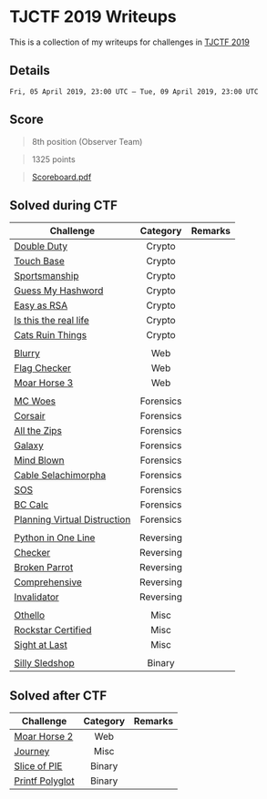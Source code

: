 # TJCTF 2019 Writeups

This is a collection of my writeups for challenges in [TJCTF 2019](https://tjctf.org/chals/list)

## Details
	
	Fri, 05 April 2019, 23:00 UTC — Tue, 09 April 2019, 23:00 UTC 

## Score

> 8th position (Observer Team)

> 1325 points

> [Scoreboard.pdf](Scoreboard.pdf)


## Solved during CTF
Challenge | Category | Remarks
----------|:--------:| -------
[Double Duty](./Writeups/Double_Duty) | Crypto | 
[Touch Base](./Writeups/Touch_Base) | Crypto | 
[Sportsmanship](./Writeups/Sportsmanship) | Crypto | 
[Guess My Hashword](./Writeups/Guess_My_Hashword) | Crypto | 
[Easy as RSA](./Writeups/Easy_as_RSA) | Crypto | 
[Is this the real life](./Writeups/Is_this_the_real_life) | Crypto | 
[Cats Ruin Things](./Writeups/Cats_Ruin_Things) | Crypto | 
[]() | []() | []()
[Blurry](./Writeups/Blurry) | Web | 
[Flag Checker](./Writeups/Flag_Checker) | Web | 
[Moar Horse 3](./Writeups/Moar_Horse_3) | Web | 
[]() | []() | []()
[MC Woes](./Writeups/MC_Woes) | Forensics | 
[Corsair](./Writeups/Corsair) | Forensics | 
[All the Zips](./Writeups/All_the_Zips) | Forensics | 
[Galaxy](./Writeups/Galaxy) | Forensics | 
[Mind Blown](./Writeups/Mind_Blown) | Forensics | 
[Cable Selachimorpha](./Writeups/Cable_Selachimorpha) | Forensics | 
[SOS](./Writeups/SOS) | Forensics | 
[BC Calc](./Writeups/BC_Calc) | Forensics | 
[Planning Virtual Distruction](./Writeups/Planning_Virtual_Distruction) | Forensics | 
[]() | []() | []()
[Python in One Line](./Writeups/Python_in_One_Line) | Reversing | 
[Checker](./Writeups/Checker) | Reversing | 
[Broken Parrot](./Writeups/Broken_Parrot) | Reversing | 
[Comprehensive](./Writeups/Comprehensive) | Reversing | 
[Invalidator](./Writeups/Invalidator) | Reversing | 
[]() | []() | []()
[Othello](./Writeups/Othello) | Misc | 
[Rockstar Certified](./Writeups/Rockstar_Certified) | Misc | 
[Sight at Last](./Writeups/Sight_at_Last) | Misc | 
[]() | []() | []()
[Silly Sledshop](./Writeups/Silly_Sledshop) | Binary | 


## Solved after CTF
Challenge | Category | Remarks
----------|:--------:| -------
[Moar Horse 2](./Writeups/Moar_Horse_2) | Web | 
[Journey](./Writeups/Journey) | Misc | 
[Slice of PIE](./Writeups/Slice_of_PIE) | Binary | 
[Printf Polyglot](./Writeups/Printf_Polyglot) | Binary | 
